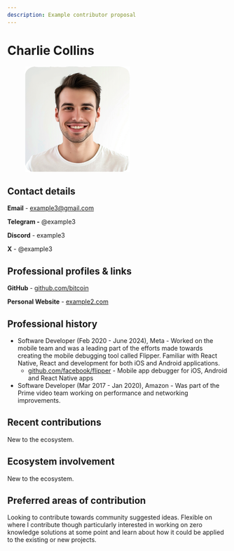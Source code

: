 ```yaml
---
description: Example contributor proposal
---
```


# Charlie Collins

<div align="left">

<figure><img src="../../.gitbook/assets/profile4-240.png" alt=""><figcaption></figcaption></figure>

</div>

## **Contact details**

**Email** - example3@gmail.com

**Telegram -** @example3

**Discord** - example3

**X** - @example3



## **Professional profiles & links**

**GitHub** - [github.com/bitcoin](https://github.com/bitcoin)

**Personal Website** - [example2.com](https://example2.com)



## **Professional history**

* Software Developer (Feb 2020 - June 2024), Meta - Worked on the mobile team and was a leading part of the efforts made towards creating the mobile debugging tool called Flipper. Familiar with React Native, React and development for both iOS and Android applications.
  * [github.com/facebook/flipper](https://github.com/facebook/flipper) - Mobile app debugger for iOS, Android and React Native apps
* Software Developer (Mar 2017 - Jan 2020), Amazon - Was part of the Prime video team working on performance and networking improvements.



## **Recent contributions**

New to the ecosystem.



## Ecosystem involvement

New to the ecosystem.



## **Preferred areas of contribution**

Looking to contribute towards community suggested ideas. Flexible on where I contribute though particularly interested in working on zero knowledge solutions at some point and learn about how it could be applied to the existing or new projects.
